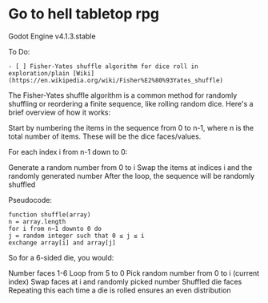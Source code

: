 # Go to hell tabletop rpg

Godot Engine v4.1.3.stable

To Do:

    - [ ] Fisher-Yates shuffle algorithm for dice roll in exploration/plain [Wiki](https://en.wikipedia.org/wiki/Fisher%E2%80%93Yates_shuffle)

The Fisher-Yates shuffle algorithm is a common method for randomly shuffling or reordering a finite sequence, like rolling random dice. Here's a brief overview of how it works:

Start by numbering the items in the sequence from 0 to n-1, where n is the total number of items. These will be the dice faces/values.

For each index i from n-1 down to 0:

Generate a random number from 0 to i
Swap the items at indices i and the randomly generated number
After the loop, the sequence will be randomly shuffled

Pseudocode:
```
function shuffle(array)
n = array.length
for i from n−1 downto 0 do
j = random integer such that 0 ≤ j ≤ i
exchange array[i] and array[j]
```
So for a 6-sided die, you would:

Number faces 1-6
Loop from 5 to 0
Pick random number from 0 to i (current index)
Swap faces at i and randomly picked number
Shuffled die faces
Repeating this each time a die is rolled ensures an even distribution

